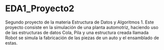 # EDA1_Proyecto2
Segundo proyecto de la materia Estructura de Datos y Algoritmos 1. Este proyecto consiste en la simulación de una planta automotriz, haciendo uso de las estructuras de datos Cola, Pila y una estructura creada llamada Robot se simula la fabricación de las piezas de un auto y el ensamblado de estas.
